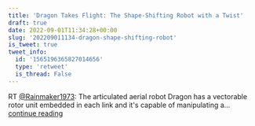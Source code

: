```yaml
---
title: 'Dragon Takes Flight: The Shape-Shifting Robot with a Twist'
draft: true
date: 2022-09-01T11:34:28+00:00
slug: '202209011134-dragon-shape-shifting-robot'
is_tweet: true
tweet_info:
  id: '1565196365827014656'
  type: 'retweet'
  is_thread: False
---
```




RT [@Rainmaker1973](https://x.com/Rainmaker1973): The articulated aerial robot Dragon has a vectorable rotor unit embedded in each link and it's capable of manipulating a… [continue reading](https://x.com/sytelus/status/1565196365827014656)
